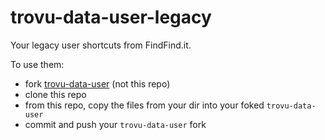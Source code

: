 # trovu-data-user-legacy

Your legacy user shortcuts from FindFind.it. 

To use them:

- fork [trovu-data-user](https://github.com/trovu/trovu-data-user) (not this repo)
- clone this repo
- from this repo, copy the files from your dir into your foked `trovu-data-user`
- commit and push your `trovu-data-user` fork
